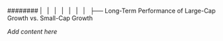 ######## |   |   |   |   |   |   |   ├── Long-Term Performance of Large-Cap Growth vs. Small-Cap Growth

*Add content here*